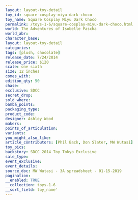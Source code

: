 ```yaml
---
layout: layout-toy-detail 
toy_id: square-cosplay-miyu-dark-choco
toy_name: Square Cosplay Miyu Dark Choco
permalink: /toys-1-6/square-cosplay-miyu-dark-choco.html
world: The Adventures of Isobelle Pascha
world_abr: 
character_base: 
layout: layout-toy-detail
categories: 
tags: [plush, chocolate]
release_date: 7/24/2014
release_price: $120 
scale: one sixth
size: 12 inches
comes_with: 
edition_qty: 50
chase: 
exclusive: SDCC
secret_drop: 
sold_where: 
bamba_points: 
packaging_type: 
product_code:
designer: Ashley Wood
makers: 
points_of_articulation: 
variants: 
you_might_also_like: 
article_contributors: [Phil Back, Don Slater, MW Wutasi]
toy_pics: 
backstory: SDCC 2014 Toy Tokyo Exclusive
sale_type: 
event_exclusive: 
event_details: 
source_doc: MW Wutasi - 3A spreadsheet - 01-15-2019
pagination: 
__enabled: TRUE
__collection: toys-1-6
__sort_field: toy_name'
---
```

